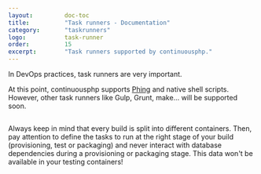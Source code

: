 ```yaml
---
layout:         doc-toc
title:          "Task runners - Documentation"
category:       "taskrunners"
logo:           task-runner
order:          15
excerpt:        "Task runners supported by continuousphp."
---
```

In DevOps practices, task runners are very important.

At this point, continuousphp supports [Phing](https://www.phing.info) and native shell scripts. However,
other task runners like Gulp, Grunt, make... will be supported soon.

<div class="row panel callout warning clearfix">
  <h2 class="left"><i class="fa fa-exclamation-triangle"></i></h2>
  Always keep in mind that every build is split into different containers. Then, pay attention to define the tasks to run
  at the right stage of your build (provisioning, test or packaging) and never interact with database dependencies
  during a provisioning or packaging stage. This data won't be available in your testing containers!
</div>
